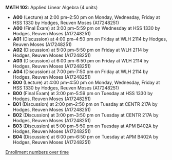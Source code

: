 **MATH 102**: Applied Linear Algebra (4 units)

- **A00** (Lecture) at 2:00 pm–2:50 pm on Monday, Wednesday, Friday at HSS 1330 by Hodges, Reuven Moses (A17248251)
- **A00** (Final Exam) at 3:00 pm–5:59 pm on Wednesday at HSS 1330 by Hodges, Reuven Moses (A17248251)
- **A01** (Discussion) at 4:00 pm–4:50 pm on Friday at WLH 2114 by Hodges, Reuven Moses (A17248251)
- **A02** (Discussion) at 5:00 pm–5:50 pm on Friday at WLH 2114 by Hodges, Reuven Moses (A17248251)
- **A03** (Discussion) at 6:00 pm–6:50 pm on Friday at WLH 2114 by Hodges, Reuven Moses (A17248251)
- **A04** (Discussion) at 7:00 pm–7:50 pm on Friday at WLH 2114 by Hodges, Reuven Moses (A17248251)
- **B00** (Lecture) at 4:00 pm–4:50 pm on Monday, Wednesday, Friday at HSS 1330 by Hodges, Reuven Moses (A17248251)
- **B00** (Final Exam) at 3:00 pm–5:59 pm on Tuesday at HSS 1330 by Hodges, Reuven Moses (A17248251)
- **B01** (Discussion) at 2:00 pm–2:50 pm on Tuesday at CENTR 217A by Hodges, Reuven Moses (A17248251)
- **B02** (Discussion) at 3:00 pm–3:50 pm on Tuesday at CENTR 217A by Hodges, Reuven Moses (A17248251)
- **B03** (Discussion) at 5:00 pm–5:50 pm on Tuesday at APM B402A by Hodges, Reuven Moses (A17248251)
- **B04** (Discussion) at 6:00 pm–6:50 pm on Tuesday at APM B402A by Hodges, Reuven Moses (A17248251)

[Enrollment numbers over time](./MATH102.tsv)
